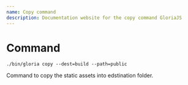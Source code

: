 ```yaml
---
name: Copy command
description: Documentation website for the copy command GloriaJS
---
```

# Command

```
./bin/gloria copy --dest=build --path=public
```

Command to copy the static assets into edstination folder.

